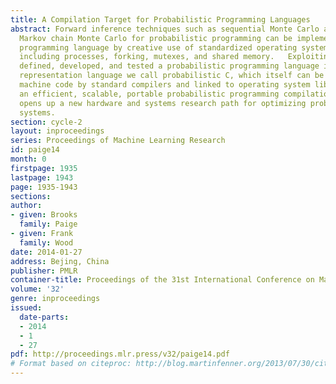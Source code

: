 ```yaml
---
title: A Compilation Target for Probabilistic Programming Languages
abstract: Forward inference techniques such as sequential Monte Carlo and particle
  Markov chain Monte Carlo for probabilistic programming can be implemented in any
  programming language by creative use of standardized operating system functionality
  including processes, forking, mutexes, and shared memory.   Exploiting this we have
  defined, developed, and tested a probabilistic programming language intermediate
  representation language we call probabilistic C, which itself can be compiled to
  machine code by standard compilers and linked to operating system libraries yielding
  an efficient, scalable, portable probabilistic programming compilation target.  This
  opens up a new hardware and systems research path for optimizing probabilistic programming
  systems.
section: cycle-2
layout: inproceedings
series: Proceedings of Machine Learning Research
id: paige14
month: 0
firstpage: 1935
lastpage: 1943
page: 1935-1943
sections: 
author:
- given: Brooks
  family: Paige
- given: Frank
  family: Wood
date: 2014-01-27
address: Bejing, China
publisher: PMLR
container-title: Proceedings of the 31st International Conference on Machine Learning
volume: '32'
genre: inproceedings
issued:
  date-parts:
  - 2014
  - 1
  - 27
pdf: http://proceedings.mlr.press/v32/paige14.pdf
# Format based on citeproc: http://blog.martinfenner.org/2013/07/30/citeproc-yaml-for-bibliographies/
---
```

